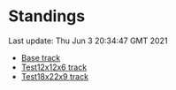 # Standings

Last update: Thu Jun  3 20:34:47 GMT 2021

* [Base track](comps/Base/2021-06-03/standings.md)
* [Test12x12x6 track](comps/Test12x12x6/2021-06-03/standings.md)
* [Test18x22x9 track](comps/Test18x22x9/2021-06-03/standings.md)
